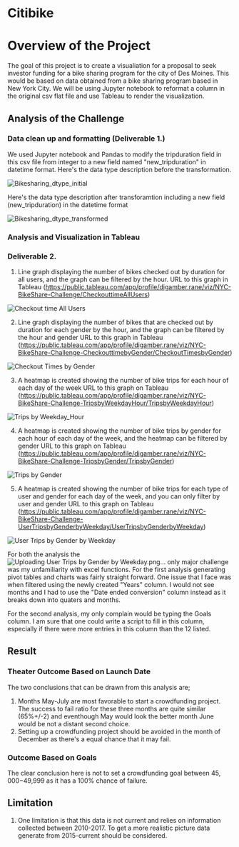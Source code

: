 # Citibike

# Overview of the Project

The goal of this project is to create a visualiation for a proposal to seek investor funding for a bike sharing program for the city of Des Moines. This would be based on data obtained from a bike sharing program based in New York City.
We will be using Jupyter notebook to reformat a column in the original csv flat file and use Tableau to render the visualization.

## Analysis of the Challenge
### Data clean up and formatting (Deliverable 1.)

We used Jupyter notebook and Pandas to modify the tripduration field in this csv file from integer to a new field named "new_tripduration" in datetime format. 
Here's the data type description before the transformation. 

![Bikesharing_dtype_initial](https://user-images.githubusercontent.com/107159218/190541276-ceee254e-363f-422a-a2f8-690a3644cf07.PNG)

Here's the data type description after transforamtion including a new field (new_tripduration) in the datetime format

![Bikesharing_dtype_transformed](https://user-images.githubusercontent.com/107159218/190541431-4d3eb450-c202-41bf-b5ec-84fb7c557bae.PNG)

### Analysis and Visualization in Tableau

### Deliverable 2.
1. Line graph displaying the number of bikes checked out by duration for all users, and the graph can be filtered by the hour.
URL to this graph in Tableau (https://public.tableau.com/app/profile/digamber.rane/viz/NYC-BikeShare-Challenge/CheckouttimeAllUsers) 

![Checkout time All Users](https://user-images.githubusercontent.com/107159218/190541981-3b9ed79a-57fb-4aac-b81f-b254c2b0720e.png)

2. Line graph displaying the number of bikes that are checked out by duration for each gender by the hour, and the graph can be filtered by the hour and gender
URL to this graph in Tableau (https://public.tableau.com/app/profile/digamber.rane/viz/NYC-BikeShare-Challenge-CheckouttimebyGender/CheckoutTimesbyGender)

![Checkout Times by Gender](https://user-images.githubusercontent.com/107159218/190542310-884a3abd-7a05-4c4c-ab62-0b0fea43e988.png)

3. A heatmap is created showing the number of bike trips for each hour of each day of the week 
URL to this graph on Tableau (https://public.tableau.com/app/profile/digamber.rane/viz/NYC-BikeShare-Challenge-TripsbyWeekdayHour/TripsbyWeekdayHour)

![Trips by Weekday_Hour](https://user-images.githubusercontent.com/107159218/190542460-dea265b9-2dac-41ee-8483-e807daee8309.png)

4. A heatmap is created showing the number of bike trips by gender for each hour of each day of the week, and the heatmap can be filtered by gender
URL to this graph on Tableau (https://public.tableau.com/app/profile/digamber.rane/viz/NYC-BikeShare-Challenge-TripsbyGender/TripsbyGender)

![Trips by Gender](https://user-images.githubusercontent.com/107159218/190542662-8e86262a-589f-4ce5-ac71-126db9e2ad94.png)

5. A heatmap is created showing the number of bike trips for each type of user and gender for each day of the week, and you can only filter by user and gender
URL to this graph on Tableau (https://public.tableau.com/app/profile/digamber.rane/viz/NYC-BikeShare-Challenge-UserTripsbyGenderbyWeekday/UserTripsbyGenderbyWeekday) 

![User Trips by Gender by Weekday](https://user-images.githubusercontent.com/107159218/190542772-a4384468-3f54-4df0-957f-765e00c99ac1.png)

For both the analysis the![Uploading User Trips by Gender by Weekday.png…]()
 only major challenge was my unfamiliarity with excel functions. For the first analysis generating pivot tables and charts was fairly straight forward. One issue that I face was when filtered using the newly created "Years" column. I would not see months and I had to use the "Date ended conversion" column instead as it breaks down into quaters and months.

For the second analysis, my only complain would be typing the Goals column. I am sure that one could write a script to fill in this column, especially if there were more entries in this column than the 12 listed.

## Result

### Theater Outcome Based on Launch Date

The two conclusions that can be drawn from this analysis are;
1. Months May-July are most favorable to start a crowdfunding project. The success to fail ratio for these three months are quite similar (65%+/-2) and eventhough May would look the better month June would be not a distant second choice.
2. Setting up a crowdfunding project should be avoided in the month of December as there's a equal chance that it may fail. 

### Outcome Based on Goals

The clear conclusion here is not to set a crowdfunding goal between $45,000-$49,999 as it has a 100% chance of failure. 

## Limitation

1. One limitation is that this data is not current and relies on information collected between 2010-2017. To get a more realistic picture data generate from 2015-current should be considered.
